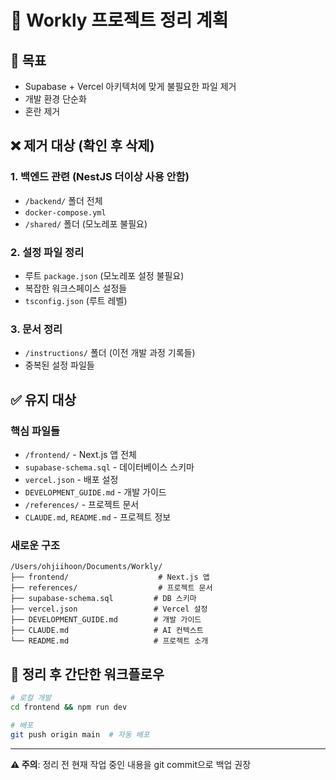 # 🧹 Workly 프로젝트 정리 계획

## 🎯 목표
- Supabase + Vercel 아키텍처에 맞게 불필요한 파일 제거
- 개발 환경 단순화
- 혼란 제거

## ❌ 제거 대상 (확인 후 삭제)

### 1. 백엔드 관련 (NestJS 더이상 사용 안함)
- `/backend/` 폴더 전체
- `docker-compose.yml`
- `/shared/` 폴더 (모노레포 불필요)

### 2. 설정 파일 정리
- 루트 `package.json` (모노레포 설정 불필요)
- 복잡한 워크스페이스 설정들
- `tsconfig.json` (루트 레벨)

### 3. 문서 정리
- `/instructions/` 폴더 (이전 개발 과정 기록들)
- 중복된 설정 파일들

## ✅ 유지 대상

### 핵심 파일들
- `/frontend/` - Next.js 앱 전체
- `supabase-schema.sql` - 데이터베이스 스키마
- `vercel.json` - 배포 설정
- `DEVELOPMENT_GUIDE.md` - 개발 가이드
- `/references/` - 프로젝트 문서
- `CLAUDE.md`, `README.md` - 프로젝트 정보

### 새로운 구조
```
/Users/ohjiihoon/Documents/Workly/
├── frontend/                    # Next.js 앱
├── references/                  # 프로젝트 문서
├── supabase-schema.sql         # DB 스키마
├── vercel.json                 # Vercel 설정  
├── DEVELOPMENT_GUIDE.md        # 개발 가이드
├── CLAUDE.md                   # AI 컨텍스트
└── README.md                   # 프로젝트 소개
```

## 🚀 정리 후 간단한 워크플로우
```bash
# 로컬 개발
cd frontend && npm run dev

# 배포
git push origin main  # 자동 배포
```

---
**⚠️ 주의**: 정리 전 현재 작업 중인 내용을 git commit으로 백업 권장